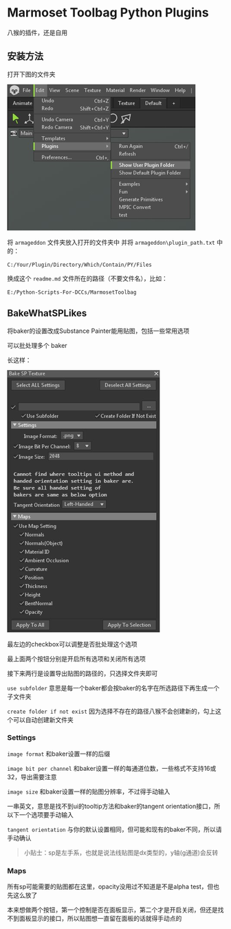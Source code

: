 # Marmoset Toolbag Python Plugins

八猴的插件，还是自用

## 安装方法

打开下图的文件夹

<img src="imgs/user_plugin_path.jpg">

将 `armageddon` 文件夹放入打开的文件夹中
并将 `armageddon\plugin_path.txt` 中的：

    C:/Your/Plugin/Directory/Which/Contain/PY/Files

换成这个 `readme.md` 文件所在的路径（不要文件名），比如：

    E:/Python-Scripts-For-DCCs/MarmosetToolbag


## BakeWhatSPLikes

将baker的设置改成Substance Painter能用贴图，包括一些常用选项

可以批处理多个 baker

长这样：

<img src="imgs/BatchBakeWhatSPLikes_ui.jpg">

最左边的checkbox可以调整是否批处理这个选项

最上面两个按钮分别是开启所有选项和关闭所有选项

接下来两行是设置导出贴图的路径的，只选择文件夹即可

`use subfolder` 意思是每一个baker都会按baker的名字在所选路径下再生成一个子文件夹

`create folder if not exist` 因为选择不存在的路径八猴不会创建新的，勾上这个可以自动创建新文件夹

### Settings
`image format` 和baker设置一样的后缀

`image bit per channel` 和baker设置一样的每通道位数，一些格式不支持16或32，导出需要注意

`image size` 和baker设置一样的贴图分辨率，不过得手动输入

一串英文，意思是找不到ui的tooltip方法和baker的tangent orientation接口，所以下一个选项要手动输入

`tangent orientation` 与你的默认设置相同，但可能和现有的baker不同，所以请手动确认

>小贴士：sp是左手系，也就是说法线贴图是dx类型的，y轴(g通道)会反转

### Maps

所有sp可能需要的贴图都在这里，opacity没用过不知道是不是alpha test，但也先这么放了

本来想做两个按钮，第一个控制是否在面板显示，第二个才是开启关闭，但还是找不到面板显示的接口，所以贴图想一直留在面板的话就得手动点的
